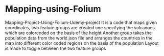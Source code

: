 # Mapping-using-Folium
Mapping-Project-Using-Foilum-Udemy-project
It is a code that maps given coordinates, two feature groups are created one specifying the volcanoes which are colorcoded on the basis of the height
Another group takes the population data from the world.json file and arranges the countries in the map into different color coded regions on the basis of the population
Layout is made to toggle between the two feature groups 
